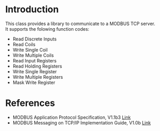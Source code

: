 # Introduction
This class provides a library to communicate to a MODBUS TCP server.  
It supports the folowing function codes:  
- Read Discrete Inputs
- Read Coils
- Write Single Coil
- Write Multiple Coils
- Read Input Registers
- Read Holding Registers
- Write Single Register
- Write Multiple Registers
- Mask Write Register


# References
- MODBUS Application Protocol Specification, V1.1b3 [Link](https://modbus.org/docs/Modbus_Application_Protocol_V1_1b3.pdf)
- MODBUS Messaging on TCP/IP Implementation Guide, V1.0b [Link](https://modbus.org/docs/Modbus_Messaging_Implementation_Guide_V1_0b.pdf)

